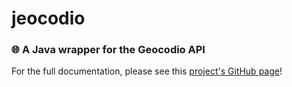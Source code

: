 # jeocodio

### 🌐 A Java wrapper for the Geocodio API

For the full documentation, please see this [project's GitHub page](https://github.com/deansg/jeocodio)!
